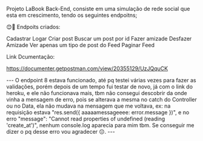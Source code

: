 Projeto LaBook Back-End, consiste em uma simulação de rede social que esta em crescimento, tendo os seguintes endpoitns;

😊🎉 Endpoits criados:

Cadastrar
Logar
Criar post
Buscar um post por id
Fazer amizade
Desfazer Amizade
Ver apenas um tipo de post do Feed
Paginar Feed

Link Dcumentação:

https://documenter.getpostman.com/view/20355129/UzJQquCK

--- O endpoint 8 estava funcionado, até pq testei várias vezes para fazer as validações, porém depois de um tempo fui testar de novo, já com o link do heroku, e ele não funcionava mais, tbm não consegui descobrir da onde vinha a mensagem de erro, pois se alterava a mesma no catch do Controller ou no Data, ela não mudava na mensagem que me voltava, ex: na requisição estava "res.send({ aaaaamessageeee: error.message })", e no erro "message": "Cannot read properties of undefined (reading 'create_at')", nenhum console.log aparecia para mim tbm. Se conseguir me dizer o pq desse erro vou agradecer 😔. ---
